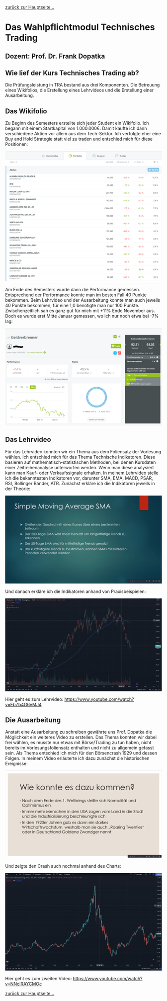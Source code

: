 [zurück zur Hauptseite...](https://informatik-mannheim.github.io/iExpo-Winter-2021/)

Das Wahlpflichtmodul Technisches Trading
========================================

Dozent: Prof. Dr. Frank Dopatka
-------------------------------

## Wie lief der Kurs Technisches Trading ab?
Die Prüfungsleistung in TRA bestand aus drei Komponenten. Die Betreuung eines Wikifolios, die Erstellung eines Lehrvideos und die Erstellung einer Ausarbeitung.

## Das Wikifolio
Zu Beginn des Semesters erstellte sich jeder Student ein Wikifolio. Ich begann mit einem Startkapital von 1.000.000€. Damit kaufte ich dann verschiedene Aktien vor allem aus dem Tech-Sektor. Ich verfolgte eher eine Buy and Hold Strategie statt viel zu traden und entschied mich für diese Positionen:

![Positionen](positionen.png)

Am Ende des Semesters wurde dann die Performance gemessen. Entsprechend der Performance konnte man im besten Fall 40 Punkte bekommen. Beim Lehrvideo und der Ausarbeitung konnte man auch jeweils 40 Punkte bekommen, für eine 1,0 benötigte man nur 100 Punkte.
Zwischenzeitlich sah es ganz gut für mich mit +11% Ende November aus. Doch es wurde erst Mitte Januar gemessen, wo ich nur noch etwa bei -7% lag:

 ![Performance](performance.png)

## Das Lehrvideo
Für das Lehrvideo konnten wir ein Thema aus dem Foliensatz der Vorlesung wählen. Ich entschied mich für das Thema Technische Indikatoren. Diese basieren auf mathematisch-statistischen Methoden, bei denen Kursdaten einer Zeitreihenanalyse unterworfen werden. Wenn man diese analysiert kann man Kauf- oder Verkaufssignale erhalten. In meinem Lehrvideo stelle ich die bekanntesten Indikatoren vor, darunter SMA, EMA, MACD, PSAR, RSI, Bollinger Bänder, ATR.
Zunächst erkläre ich die Indikatoren jeweils in der Theorie:

 ![Theorie](vid_theorie.png)

Und danach erkläre ich die Indikatoren anhand von Praxisbeispielen:

 ![Praxis](vid_praxis.png)

Hier geht es zum Lehrvideo: <a href="https://www.youtube.com/watch?v=EbZb4G6eMJ4" target="_blank">https://www.youtube.com/watch?v=EbZb4G6eMJ4</a>

## Die Ausarbeitung
Anstatt eine Ausarbeitung zu schreiben gewährte uns Prof. Dopatka die Möglichkeit ein weiteres Video zu erstellen. Das Thema konnten wir dabei frei wählen, es musste nur etwas mit Börse/Trading zu tun haben, nicht bereits im Vorlesungsfoliensatz enthalten und nicht zu allgemein gefasst sein. Als Thema entschied ich mich für den Börsencrash 1929 und dessen Folgen.
In meinem Video erläuterte ich dazu zunächst die historischen Ereignisse:

 ![zweites Video](vid2_theorie.png)

Und zeigte den Crash auch nochmal anhand des Charts:

 ![zweites Video Chart](vid2_chart.png)

Hier geht es zum zweiten Video: <a href="https://www.youtube.com/watch?v=NNcIRAYCMOc" target="_blank">https://www.youtube.com/watch?v=NNcIRAYCMOc</a>

[zurück zur Hauptseite...](https://informatik-mannheim.github.io/iExpo-Winter-2021/)